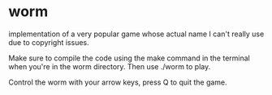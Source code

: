 # worm
implementation of a very popular game whose actual name I can't really use due to copyright issues.

Make sure to compile the code using the make command in the terminal when you're in the worm directory. Then use ./worm to play. 

Control the worm with your arrow keys, press Q to quit the game. 
